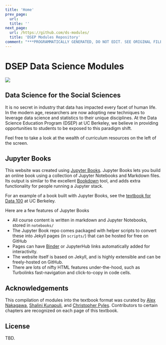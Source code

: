 ```yaml
---
title: 'Home'
prev_page:
  url: 
  title: ''
next_page:
  url: /https://github.com/ds-modules/
  title: 'DSEP Modules Repository'
comment: "***PROGRAMMATICALLY GENERATED, DO NOT EDIT. SEE ORIGINAL FILES IN /content***"
---
```

# DSEP Data Science Modules

<img src="https://circleci.com/gh/jupyter/jupyter-book.svg?style=svg" class="left">

## Data Science for the Social Sciences

It is no secret in industry that data has impacted every facet of human life. In the modern age, researchers are now adopting new techniques to leverage data science and statistics to their unique disciplines. At the Data Science Education Program (DSEP) at UC Berkeley, we believe in providing opportunities to students to be exposed to this paradigm shift.

Feel free to take a look at the wealth of curriculum resources on the left of the screen.

## Jupyter Books

This website was created using [Jupyter Books](https://jupyter.org/jupyter-book/intro.html). Jupyter Books lets you build an online book using a collection of Jupyter Notebooks and Markdown files. Its output is similar to the excellent [Bookdown](https://bookdown.org/yihui/bookdown/) tool, and adds extra functionality for people running a Jupyter stack.

For an example of a book built with Jupyter Books, see the [textbook for Data 100](https://www.textbook.ds100.org/) at UC Berkeley.

Here are a few features of Jupyter Books

* All course content is written in markdown and Jupyter Notebooks, stored in `notebooks/`
* The Jupyter Book repo comes packaged with helper scripts to convert these into Jekyll pages (in `scripts/`) that can be hosted for free on GitHub
* Pages can have [Binder](https://mybinder.org) or JupyterHub links automatically added for interactivity.
* The website itself is based on Jekyll, and is highly extensible and can be freely-hosted on GitHub.
* There are lots of nifty HTML features under-the-hood, such as Turbolinks fast-navigation and
  click-to-copy in code cells.

## Acknowledgements

This compilation of modules into the textbook format was curated by [Alex Nakagawa][alex], [Shalini Kunapuli][shalini], and [Christopher Pyles][chris]. Contributors to certain chapters are recognized on each page of this textbook.

## License
TBD.

[alex]: https://www.linkedin.com/in/alexnakagawa/
[shalini]: https://www.linkedin.com/in/shalinikunapuli/
[chris]: https://cpyles.com
